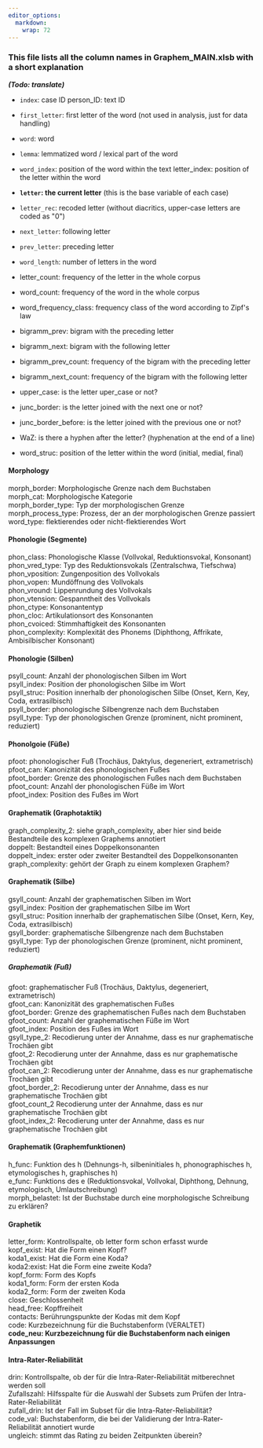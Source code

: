 ```yaml
---
editor_options: 
  markdown: 
    wrap: 72
---
```


### This file lists all the column names in Graphem_MAIN.xlsb with a short explanation

***(Todo: translate)***

-   `index`: case ID person_ID: text ID

-   `first_letter`: first letter of the word (not used in analysis, just
    for data handling)

-   `word`: word

-   `lemma`: lemmatized word / lexical part of the word

-   `word_index`: position of the word within the text letter_index:
    position of the letter within the word

-   **`letter`: the current letter** (this is the base variable of each
    case)

-   `letter_rec`: recoded letter (without diacritics, upper-case letters
    are coded as "0")

-   `next_letter`: following letter

-   `prev_letter`: preceding letter

-   `word_length`: number of letters in the word

-   letter_count: frequency of the letter in the whole corpus

-   word_count: frequency of the word in the whole corpus

-   word_frequency_class: frequency class of the word according to
    Zipf's law

-   bigramm_prev: bigram with the preceding letter

-   bigramm_next: bigram with the following letter

-   bigramm_prev_count: frequency of the bigram with the preceding
    letter

-   bigramm_next_count: frequency of the bigram with the following
    letter

-   upper_case: is the letter uper_case or not?

-   junc_border: is the letter joined with the next one or not?

-   junc_border_before: is the letter joined with the previous one or
    not?

-   WaZ: is there a hyphen after the letter? (hyphenation at the end of
    a line)

-   word_struc: position of the letter within the word (initial, medial,
    final)

#### Morphology

morph_border: Morphologische Grenze nach dem Buchstaben\
morph_cat: Morphologische Kategorie\
morph_border_type: Typ der morphologischen Grenze\
morph_process_type: Prozess, der an der morphologischen Grenze passiert\
word_type: flektierendes oder nicht-flektierendes Wort

#### Phonologie (Segmente)

phon_class: Phonologische Klasse (Vollvokal, Reduktionsvokal,
Konsonant)\
phon_vred_type: Typ des Reduktionsvokals (Zentralschwa, Tiefschwa)\
phon_vposition: Zungenposition des Vollvokals\
phon_vopen: Mundöffnung des Vollvokals\
phon_vround: Lippenrundung des Vollvokals\
phon_vtension: Gespanntheit des Vollvokals\
phon_ctype: Konsonantentyp\
phon_cloc: Artikulationsort des Konsonanten\
phon_cvoiced: Stimmhaftigkeit des Konsonanten\
phon_complexity: Komplexität des Phonems (Diphthong, Affrikate,
Ambisilbischer Konsonant)

#### Phonologie (Silben)

psyll_count: Anzahl der phonologischen Silben im Wort\
psyll_index: Position der phonologischen Silbe im Wort\
psyll_struc: Position innerhalb der phonologischen Silbe (Onset, Kern,
Key, Coda, extrasilbisch)\
psyll_border: phonologische Silbengrenze nach dem Buchstaben\
psyll_type: Typ der phonologischen Grenze (prominent, nicht prominent,
reduziert)

#### Phonolgoie (Füße)

pfoot: phonologischer Fuß (Trochäus, Daktylus, degeneriert,
extrametrisch)\
pfoot_can: Kanonizität des phonologischen Fußes\
pfoot_border: Grenze des phonologischen Fußes nach dem Buchstaben\
pfoot_count: Anzahl der phonologischen Füße im Wort\
pfoot_index: Position des Fußes im Wort

#### Graphematik (Graphotaktik)

graph_complexity_2: siehe graph_complexity, aber hier sind beide
Bestandteile des komplexen Graphems annotiert\
doppelt: Bestandteil eines Doppelkonsonanten\
doppelt_index: erster oder zweiter Bestandteil des Doppelkonsonanten\
graph_complexity: gehört der Graph zu einem komplexen Graphem?

#### Graphematik (Silbe)

gsyll_count: Anzahl der graphematischen Silben im Wort\
gsyll_index: Position der graphematischen Silbe im Wort\
gsyll_struc: Position innerhalb der graphematischen Silbe (Onset, Kern,
Key, Coda, extrasilbisch)\
gsyll_border: graphematische Silbengrenze nach dem Buchstaben\
gsyll_type: Typ der phonologischen Grenze (prominent, nicht prominent,
reduziert)

##### Graphematik (Fuß)

gfoot: graphematischer Fuß (Trochäus, Daktylus, degeneriert,
extrametrisch)\
gfoot_can: Kanonizität des graphematischen Fußes\
gfoot_border: Grenze des graphematischen Fußes nach dem Buchstaben\
gfoot_count: Anzahl der graphematischen Füße im Wort\
gfoot_index: Position des Fußes im Wort\
gsyll_type_2: Recodierung unter der Annahme, dass es nur graphematische
Trochäen gibt\
gfoot_2: Recodierung unter der Annahme, dass es nur graphematische
Trochäen gibt\
gfoot_can_2: Recodierung unter der Annahme, dass es nur graphematische
Trochäen gibt\
gfoot_border_2: Recodierung unter der Annahme, dass es nur
graphematische Trochäen gibt\
gfoot_count_2 Recodierung unter der Annahme, dass es nur graphematische
Trochäen gibt\
gfoot_index_2: Recodierung unter der Annahme, dass es nur graphematische
Trochäen gibt

#### Graphematik (Graphemfunktionen)

h_func: Funktion des h (Dehnungs-h, silbeninitiales h, phonographisches
h, etymologisches h, graphisches h)\
e_func: Funktions des e (Reduktionsvokal, Vollvokal, Diphthong, Dehnung,
etymologisch, Umlautschreibung)\
morph_belastet: Ist der Buchstabe durch eine morphologische Schreibung
zu erklären?

#### Graphetik

letter_form: Kontrollspalte, ob letter form schon erfasst wurde\
kopf_exist: Hat die Form einen Kopf?\
koda1_exist: Hat die Form eine Koda?\
koda2:exist: Hat die Form eine zweite Koda?\
kopf_form: Form des Kopfs\
koda1_form: Form der ersten Koda\
koda2_form: Form der zweiten Koda\
close: Geschlossenheit\
head_free: Kopffreiheit\
contacts: Berührungspunkte der Kodas mit dem Kopf\
code: Kurzbezeichnung für die Buchstabenform (VERALTET)\
**code_neu: Kurzbezeichnung für die Buchstabenform nach einigen
Anpassungen**

#### Intra-Rater-Reliabilität

drin: Kontrollspalte, ob der für die Intra-Rater-Reliabilität
mitberechnet werden soll\
Zufallszahl: Hilfsspalte für die Auswahl der Subsets zum Prüfen der
Intra-Rater-Reliabilität\
zufall_drin: Ist der Fall im Subset für die Intra-Rater-Reliabilität?\
code_val: Buchstabenform, die bei der Validierung der
Intra-Rater-Reliabilität annotiert wurde\
ungleich: stimmt das Rating zu beiden Zeitpunkten überein?
